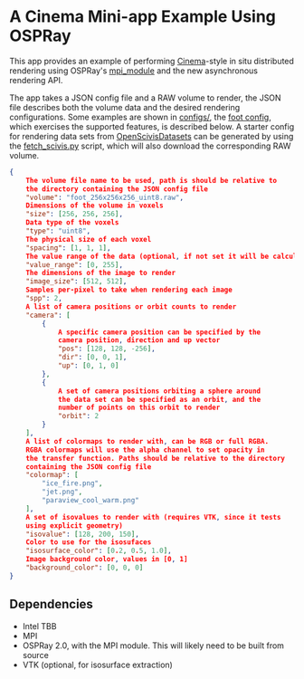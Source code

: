 # A Cinema Mini-app Example Using OSPRay

This app provides an example of performing
[Cinema](https://github.com/Kitware/cinema)-style
in situ distributed rendering using OSPRay's [mpi_module](https://github.com/Kitware/cinema)
and the new asynchronous rendering API.

The app takes a JSON config file and a RAW volume to render,
the JSON file describes both the volume data and the desired
rendering configurations. Some examples are shown in [configs/](configs/),
the [foot config](configs/foot.json), which exercises the supported
features, is described below. A starter config for rendering
data sets from [OpenScivisDatasets](https://klacansky.com/open-scivis-datasets/)
can be generated by using the [fetch_scivis.py](fetch_scivis.py) script, which will also
download the corresponding RAW volume.

```json
{
    The volume file name to be used, path is should be relative to
    the directory containing the JSON config file
    "volume": "foot_256x256x256_uint8.raw",
    Dimensions of the volume in voxels
    "size": [256, 256, 256],
    Data type of the voxels
    "type": "uint8",
    The physical size of each voxel
    "spacing": [1, 1, 1],
    The value range of the data (optional, if not set it will be calculated)
    "value_range": [0, 255],
    The dimensions of the image to render
    "image_size": [512, 512],
    Samples per-pixel to take when rendering each image
    "spp": 2,
    A list of camera positions or orbit counts to render
    "camera": [
        {
            A specific camera position can be specified by the
            camera position, direction and up vector
            "pos": [128, 128, -256],
            "dir": [0, 0, 1],
            "up": [0, 1, 0]
        },
        {
            A set of camera positions orbiting a sphere around
            the data set can be specified as an orbit, and the
            number of points on this orbit to render
            "orbit": 2
        }
    ],
    A list of colormaps to render with, can be RGB or full RGBA.
    RGBA colormaps will use the alpha channel to set opacity in
    the transfer function. Paths should be relative to the directory
    containing the JSON config file
    "colormap": [
        "ice_fire.png",
        "jet.png",
        "paraview_cool_warm.png"
    ],
    A set of isovalues to render with (requires VTK, since it tests
    using explicit geometry)
    "isovalue": [128, 200, 150],
    Color to use for the isosufaces
    "isosurface_color": [0.2, 0.5, 1.0],
    Image background color, values in [0, 1]
    "background_color": [0, 0, 0]
}
```

## Dependencies

- Intel TBB
- MPI
- OSPRay 2.0, with the MPI module. This will likely need to be built from source
- VTK (optional, for isosurface extraction)

